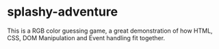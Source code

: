 # splashy-adventure
This is a RGB color guessing game, a great demonstration of how HTML, CSS, DOM Manipulation and Event handling fit together.
